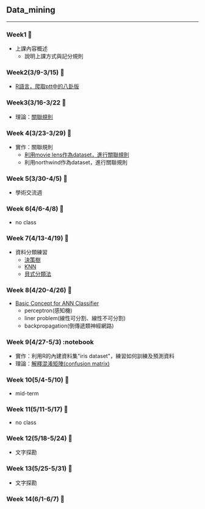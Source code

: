 ## Data_mining
-----------------------------------
### Week1 :notebook:
- 上課內容概述
  - 說明上課方式與記分規則

### Week2(3/9-3/15) :notebook:
- [R語言，爬取ptt中的八卦版](https://github.com/ching-wen123/Data_mining/blob/master/%E7%A8%8B%E5%BC%8F%E7%A2%BC/webcrawler_pttGossiping.R)

### Week3(3/16-3/22 :notebook:
- 理論：[關聯規則](https://github.com/ching-wen123/Data_mining/blob/master/Image/Approri.pdf)

### Week 4(3/23-3/29) :notebook:
- 實作：關聯規則
  - [利用movie lens作為dataset，進行關聯規則](https://github.com/ching-wen123/Data_mining/blob/master/%E7%A8%8B%E5%BC%8F%E7%A2%BC/Apriori_movielens.R)
  - 利用northwind作為dataset，進行關聯規則

### Week 5(3/30-4/5) :notebook:
- 學術交流週

### Week 6(4/6-4/8) :notebook:
- no class

### Week 7(4/13-4/19) :notebook:
- 資料分類練習
    - [決策樹](https://github.com/ching-wen123/Data_mining/blob/master/Image/classification.pdf)
    - [KNN](https://github.com/ching-wen123/Data_mining/blob/master/Image/KNN.pdf)
    - [貝式分類法](https://github.com/ching-wen123/Data_mining/blob/master/Image/%E8%B2%9D%E5%BC%8F.pdf)
    
### Week 8(4/20-4/26) :notebook:
- [Basic Concept for ANN Classifier](https://github.com/ching-wen123/Data_mining/blob/master/Image/ANN.pdf)
  - perceptron(感知機)
  - liner problem(線性可分割、線性不可分割)
  - backpropagation(倒傳遞類神經網路)

### Week 9(4/27-5/3) :notebook
- 實作：利用R的內建資料集"iris dataset"，練習如何訓練及預測資料
- 理論：[解釋混淆矩陣(confusion matrix)](https://github.com/ching-wen123/Data_mining/blob/master/Image/confusion_matrix.pdf)

### Week 10(5/4-5/10) :notebook:
- mid-term

### Week 11(5/11-5/17) :notebook:
- no class

### Week 12(5/18-5/24) :notebook:
- 文字探勘

### Week 13(5/25-5/31) :notebook:
- 文字探勘

### Week 14(6/1-6/7) :notebook:
